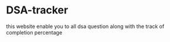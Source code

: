 # DSA-tracker
this  website enable you to all dsa question along with the track of completion percentage

